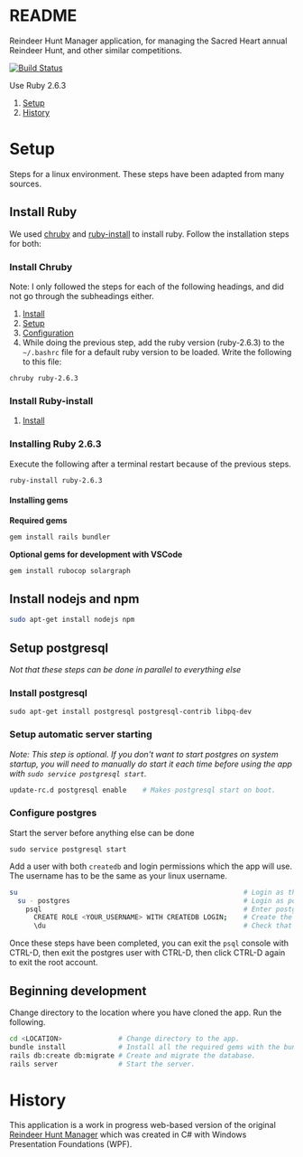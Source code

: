 # README
Reindeer Hunt Manager application, for managing the Sacred Heart annual Reindeer Hunt, and other similar competitions.

[![Build Status](https://travis-ci.com/KyleRAnderson/Reindeer-Hunt-Manager.svg?branch=master)](https://travis-ci.com/KyleRAnderson/Reindeer-Hunt-Manager)

Use Ruby 2.6.3

1. [Setup](#Setup)
1. [History](#History)

# Setup
Steps for a linux environment. These steps have been adapted from many sources.

## Install Ruby
We used [chruby](https://github.com/postmodern/chruby) and [ruby-install](https://github.com/postmodern/ruby-install) to install ruby.
Follow the installation steps for both:
### Install Chruby
Note: I only followed the steps for each of the following headings, and did not go through the subheadings either.
1. [Install](https://github.com/postmodern/chruby/blob/master/README.md#install)
1. [Setup](https://github.com/postmodern/chruby/blob/master/README.md#setupsh)
1. [Configuration](https://github.com/postmodern/chruby/blob/master/README.md#Configuration)
1. While doing the previous step, add the ruby version (ruby-2.6.3) to the `~/.bashrc` file for a default ruby version to be loaded. Write the following to this file:
```
chruby ruby-2.6.3
```

### Install Ruby-install
1. [Install](https://github.com/postmodern/ruby-install/blob/master/README.md#install)

### Installing Ruby 2.6.3
Execute the following after a terminal restart because of the previous steps.
```
ruby-install ruby-2.6.3
```

#### Installing gems
**Required gems**
```bash
gem install rails bundler
```
**Optional gems for development with VSCode**
```bash
gem install rubocop solargraph
```

## Install nodejs and npm
```bash
sudo apt-get install nodejs npm
```

## Setup postgresql 
*Not that these steps can be done in parallel to everything else*

### Install postgresql
```
sudo apt-get install postgresql postgresql-contrib libpq-dev
```

### Setup automatic server starting
*Note: This step is optional. If you don't want to start postgres on system startup, you will need to manually do start it each time before using the app with `sudo service postgresql start`.*

```bash
update-rc.d postgresql enable    # Makes postgresql start on boot.
```

### Configure postgres
Start the server before anything else can be done
```
sudo service postgresql start
```
Add a user with both `createdb` and login permissions which the app will use. The username has to be the same as your linux username.
```bash
su                                                        # Login as the root user. If you need to change your password, run `sudo passwd root`.
  su - postgres                                           # Login as postgres 
    psql                                                  # Enter postgresql console
      CREATE ROLE <YOUR_USERNAME> WITH CREATEDB LOGIN;    # Create the role and give it permission to create databases and login.
      \du                                                 # Check that your user role is setup correctly. There should be a listing for your role name with createdb permission.
```
Once these steps have been completed, you can exit the `psql` console with CTRL-D, then exit the postgres user with CTRL-D, then click CTRL-D again to exit the root account.

## Beginning development
Change directory to the location where you have cloned the app. Run the following.
```bash
cd <LOCATION>              # Change directory to the app.
bundle install             # Install all the required gems with the bundler.
rails db:create db:migrate # Create and migrate the database.
rails server               # Start the server.
```


# History
This application is a work in progress web-based version of the original [Reindeer Hunt Manager](https://gitlab.com/kyle_anderson/Reindeer-Hunter) which was created in C# with Windows Presentation Foundations (WPF).
